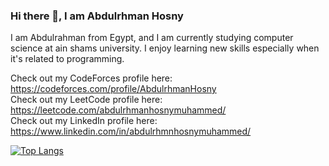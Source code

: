 ### Hi there 👋, I am Abdulrhman Hosny
I am Abdulrahman from Egypt, and I am currently studying computer science at ain shams university. I enjoy learning new skills especially when it's related to programming.



Check out my CodeForces profile here: https://codeforces.com/profile/AbdulrhmanHosny    
Check out my LeetCode profile here: https://leetcode.com/abdulrhmanhosnymuhammed/  
Check out my LinkedIn profile here: https://www.linkedin.com/in/abdulrhmnhosnymuhammed/  



[![Top Langs](https://github-readme-stats.vercel.app/api/top-langs/?username=AbdulrhmanHosnyy)](https://github.com/anuraghazra/github-readme-stats)

